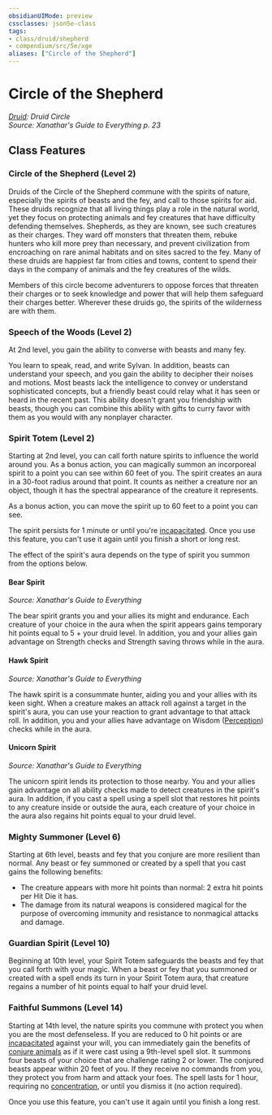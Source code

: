 ```yaml
---
obsidianUIMode: preview
cssclasses: json5e-class
tags:
- class/druid/shepherd
- compendium/src/5e/xge
aliases: ["Circle of the Shepherd"]
---
```

# Circle of the Shepherd
*[Druid](druid.md): Druid Circle*  
*Source: Xanathar's Guide to Everything p. 23*  


## Class Features

### Circle of the Shepherd (Level 2)

Druids of the Circle of the Shepherd commune with the spirits of nature, especially the spirits of beasts and the fey, and call to those spirits for aid. These druids recognize that all living things play a role in the natural world, yet they focus on protecting animals and fey creatures that have difficulty defending themselves. Shepherds, as they are known, see such creatures as their charges. They ward off monsters that threaten them, rebuke hunters who kill more prey than necessary, and prevent civilization from encroaching on rare animal habitats and on sites sacred to the fey. Many of these druids are happiest far from cities and towns, content to spend their days in the company of animals and the fey creatures of the wilds.

Members of this circle become adventurers to oppose forces that threaten their charges or to seek knowledge and power that will help them safeguard their charges better. Wherever these druids go, the spirits of the wilderness are with them.

### Speech of the Woods (Level 2)

At 2nd level, you gain the ability to converse with beasts and many fey.

You learn to speak, read, and write Sylvan. In addition, beasts can understand your speech, and you gain the ability to decipher their noises and motions. Most beasts lack the intelligence to convey or understand sophisticated concepts, but a friendly beast could relay what it has seen or heard in the recent past. This ability doesn't grant you friendship with beasts, though you can combine this ability with gifts to curry favor with them as you would with any nonplayer character.

### Spirit Totem (Level 2)

Starting at 2nd level, you can call forth nature spirits to influence the world around you. As a bonus action, you can magically summon an incorporeal spirit to a point you can see within 60 feet of you. The spirit creates an aura in a 30-foot radius around that point. It counts as neither a creature nor an object, though it has the spectral appearance of the creature it represents.

As a bonus action, you can move the spirit up to 60 feet to a point you can see.

The spirit persists for 1 minute or until you're [incapacitated](_conditions.md#incapacitated). Once you use this feature, you can't use it again until you finish a short or long rest.

The effect of the spirit's aura depends on the type of spirit you summon from the options below.

#### Bear Spirit
_Source: Xanathar's Guide to Everything_

The bear spirit grants you and your allies its might and endurance. Each creature of your choice in the aura when the spirit appears gains temporary hit points equal to 5 + your druid level. In addition, you and your allies gain advantage on Strength checks and Strength saving throws while in the aura.

#### Hawk Spirit
_Source: Xanathar's Guide to Everything_

The hawk spirit is a consummate hunter, aiding you and your allies with its keen sight. When a creature makes an attack roll against a target in the spirit's aura, you can use your reaction to grant advantage to that attack roll. In addition, you and your allies have advantage on Wisdom ([Perception](_skills.md#Perception)) checks while in the aura.

#### Unicorn Spirit
_Source: Xanathar's Guide to Everything_

The unicorn spirit lends its protection to those nearby. You and your allies gain advantage on all ability checks made to detect creatures in the spirit's aura. In addition, if you cast a spell using a spell slot that restores hit points to any creature inside or outside the aura, each creature of your choice in the aura also regains hit points equal to your druid level.

### Mighty Summoner (Level 6)

Starting at 6th level, beasts and fey that you conjure are more resilient than normal. Any beast or fey summoned or created by a spell that you cast gains the following benefits:

- The creature appears with more hit points than normal: 2 extra hit points per Hit Die it has.  
- The damage from its natural weapons is considered magical for the purpose of overcoming immunity and resistance to nonmagical attacks and damage.  

### Guardian Spirit (Level 10)

Beginning at 10th level, your Spirit Totem safeguards the beasts and fey that you call forth with your magic. When a beast or fey that you summoned or created with a spell ends its turn in your Spirit Totem aura, that creature regains a number of hit points equal to half your druid level.

### Faithful Summons (Level 14)

Starting at 14th level, the nature spirits you commune with protect you when you are the most defenseless. If you are reduced to 0 hit points or are [incapacitated](_conditions.md#incapacitated) against your will, you can immediately gain the benefits of [conjure animals](conjure-animals.md) as if it were cast using a 9th-level spell slot. It summons four beasts of your choice that are challenge rating 2 or lower. The conjured beasts appear within 20 feet of you. If they receive no commands from you, they protect you from harm and attack your foes. The spell lasts for 1 hour, requiring no [concentration](_conditions.md#concentration), or until you dismiss it (no action required).

Once you use this feature, you can't use it again until you finish a long rest.